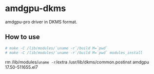 # amdgpu-dkms

amdgpu-pro driver in DKMS format.

## How to use

```bash
# make -C /lib/modules/`uname -r`/build M=`pwd`
# make -C /lib/modules/`uname -r`/build M=`pwd` modules_install
```

rm /lib/modules/`uname -r`/extra
/usr/lib/dkms/common.postinst amdgpu 17.50-511655.el7

